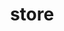 ---
title: store
unicode_regular: \ec6b
unicode_bold: \ec6a
unicode_solid: \ec6c
unicode_brand: 
---